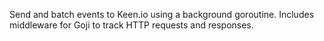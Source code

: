 Send and batch events to Keen.io using a background goroutine.  Includes middleware for Goji to track HTTP requests and responses.